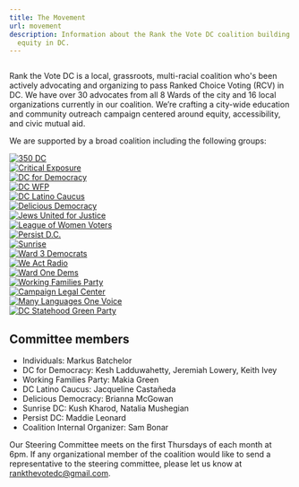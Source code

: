 ```yaml
---
title: The Movement
url: movement
description: Information about the Rank the Vote DC coalition building election
  equity in DC.
---
```

<img src="/static/img/organizers.jpg" alt="">

Rank the Vote DC is a local, grassroots, multi-racial coalition who's been actively advocating and organizing to pass Ranked Choice Voting (RCV) in DC. We have over 30 advocates from all 8 Wards of the city and 16 local organizations currently in our coalition. We’re crafting a city-wide education and community outreach campaign centered around equity, accessibility, and civic mutual aid.

We are supported by a broad coalition including the following groups:  

<div class="bg-white">
  <div class="max-w-7xl mx-auto py-12 px-4 sm:px-6 lg:px-8">
    <div class="grid grid-cols-2 gap-8 md:grid-cols-4 lg:grid-cols-3">
      <div class="col-span-2 flex justify-center md:col-span-3 lg:col-span-1">
        <a href="https://350.org/take-it-from-dc-local-climate-action-works/" target="_blank">
          <img class="h-20" src="/static/img/350dc-logo.png" alt="350 DC" title="350 DC">
      </div>
    </a>
      <div class="col-span-2 flex justify-center md:col-span-3 lg:col-span-1">
        <a href="https://criticalexposure.org/" target="_blank">
          <img class="h-20" src="/static/img/ce-logo.jpeg" title="Critical Exposure" alt="Critical Exposure">
        </a>
      </div>
      <div class="col-span-2 flex justify-center md:col-span-3 lg:col-span-1">
        <a href="https://dcfordemocracy.org/" target="_blank">
          <img class="h-20" src="/static/img/dc-for-democracy-dc4d-logo.png" title="DC for Democracy" alt="DC for Democracy">
        </a>
      </div>
      <div class="col-span-2 flex justify-center md:col-span-3 lg:col-span-1">
        <a href="https://twitter.com/dcwfp?lang=en" target="_blank">
          <img class="h-20" src="/static/img/dc-wfp-logo-wide-purple.png" title="DC WFP" alt="DC WFP">
        </a>
      </div>
      <div class="col-span-2 flex justify-center md:col-span-3 lg:col-span-1">
        <a href="https://www.dclatinocaucus.org/" target="_blank">
          <img class="h-20" src="/static/img/dclc-logo.png" alt="DC Latino Caucus" title="DC Latino Caucus">
      </div>
    </a>
      <div class="col-span-2 flex justify-center md:col-span-3 lg:col-span-1">
        <a href="https://www.deliciousdemocracy.com/" target="_blank">
          <img class="h-20" src="/static/img/delicous-democracy-transparent_1-2x.png" alt="Delicious Democracy" title="Delicious Democracy">
        </a>
      </div>
      <div class="col-span-2 flex justify-center md:col-span-3 lg:col-span-1">
        <a href="https://jufj.org/where-we-work/washington-dc/" target="_blank">
          <img class="h-20" src="/static/img/jufj-logo-square.png" alt="Jews United for Justice" title="Jews United for Justice">
        </a>
      </div>
      <div class="col-span-2 flex justify-center md:col-span-3 lg:col-span-1">
        <a href="https://www.lwvdc.org/" target="_blank">
          <img class="h-20" src="/static/img/league-of-women-voters-logo.png" alt="League of Women Voters" title="League of Women Voters">
        </a>
      </div>
      <div class="col-span-2 flex justify-center md:col-span-3 lg:col-span-1">
        <a href="https://www.persistdc.org/" target="_blank">
          <img class="h-20" src="/static/img/persist-dc-logo.png" alt="Persist D.C." title="Persist D.C.">
        </a>
      </div>
      <div class="col-span-2 flex justify-center md:col-span-3 lg:col-span-1">
        <a href="https://dc.sunrisemovement.org/" target="_blank">
          <img class="h-20" src="/static/img/sunrise_primaryname_grey.png" alt="Sunrise" title="Sunrise">
        </a>
      </div>
      <div class="col-span-2 flex justify-center md:col-span-3 lg:col-span-1">
        <a href="https://www.ward3democrats.org/" target="_blank">
          <img class="h-20" src="/static/img/ward-3-democrats-logo.png" alt="Ward 3 Democrats" title="Ward 3 Democrats">
        </a>
      </div>
      <div class="col-span-2 flex justify-center md:col-span-3 lg:col-span-1">
        <a href="http://www.weactradio.com/" target="_blank">
          <img class="h-20" src="/static/img/we-act-radio-logo.png" alt="We Act Radio" title="We Act Radio">
        </a>
      </div>
      <div class="col-span-2 flex justify-center md:col-span-3 lg:col-span-1">
        <a href="https://www.wardonedemocrats.org/" target="_blank">
          <img class="h-20" src="/static/img/ward-one-dems.png" alt="Ward One Dems" title="Ward One Dems">
        </a>
      </div>
      <div class="col-span-2 flex justify-center md:col-span-3 lg:col-span-1">
        <a href="" target="_blank">
          <img class="h-20" src="/static/img/working-families-party.png" alt="Working Families Party" title="Working Families Party">
        </a>
      </div>
      <div class="col-span-2 flex justify-center md:col-span-3 lg:col-span-1">
        <a href="https://campaignlegal.org/" target="_blank">
          <img class="h-20" src="/static/img/clc.png" alt="Campaign Legal Center" title="Campaign Legal Center">
        </a>
      </div>
      <div class="col-span-2 flex justify-center md:col-span-3 lg:col-span-1">
        <a href="https://www.mlovdc.org/" target="_blank">
          <img class="h-20" src="/static/img/many-languages-one-voice.png" alt="Many Languages One Voice" title="Many Languages One Voice">
        </a>
      </div>
      <div class="col-span-2 flex justify-center md:col-span-3 lg:col-span-1">
        <a href="http://dcstatehoodgreen.org/" target="_blank">
          <img class="h-20" src="/static/img/green-party.png" alt="DC Statehood Green Party" title="DC Statehood Green Party">
        </a>
      </div>
    </div>
  </div>
</div>

## Committee members
- Individuals: Markus Batchelor
- DC for Democracy: Kesh Ladduwahetty, Jeremiah Lowery, Keith Ivey
- Working Families Party: Makia Green
- DC Latino Caucus: Jacqueline Castañeda
- Delicious Democracy: Brianna McGowan
- Sunrise DC: Kush Kharod, Natalia Mushegian
- Persist DC: Maddie Leonard
- Coalition Internal Organizer: Sam Bonar

Our Steering Committee meets on the first Thursdays of each month at 6pm.
If any organizational member of the coalition would like to send a representative to the steering committee, please let us know at [rankthevotedc@gmail.com](mailto:rankthevotedc@gmail.com).